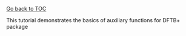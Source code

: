 [Go back to TOC](../../../README.md)

This tutorial demonstrates the basics of auxiliary functions for DFTB+ package
